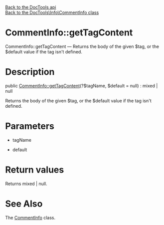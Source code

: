 [Back to the DocTools api](https://github.com/lingtalfi/DocTools/blob/master/doc/api/DocTools.md)<br>
[Back to the DocTools\Info\CommentInfo class](https://github.com/lingtalfi/DocTools/blob/master/doc/api/DocTools/Info/CommentInfo.md)


CommentInfo::getTagContent
================



CommentInfo::getTagContent — Returns the body of the given $tag, or the $default value if the tag isn't defined.




Description
================


public [CommentInfo::getTagContent](https://github.com/lingtalfi/DocTools/blob/master/doc/api/DocTools/Info/CommentInfo/getTagContent.md)(?$tagName, $default = null) : mixed | null




Returns the body of the given $tag, or the $default value if the tag isn't defined.




Parameters
================


- tagName

    

- default

    


Return values
================

Returns mixed | null.







See Also
================

The [CommentInfo](https://github.com/lingtalfi/DocTools/blob/master/doc/api/DocTools/Info/CommentInfo.md) class.
